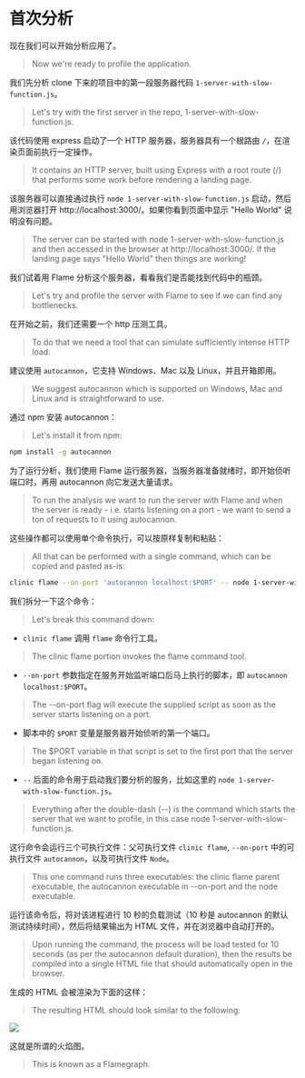 # 首次分析

现在我们可以开始分析应用了。
> Now we're ready to profile the application.

我们先分析 clone 下来的项目中的第一段服务器代码 `1-server-with-slow-function.js`。
> Let's try with the first server in the repo, 1-server-with-slow-function.js.

该代码使用 express 启动了一个 HTTP 服务器，服务器具有一个根路由 `/`，在渲染页面前执行一定操作。
> It contains an HTTP server, built using Express with a root route (/) that performs some work before rendering a landing page.

该服务器可以直接通过执行 `node 1-server-with-slow-function.js` 启动，然后用浏览器打开 http://localhost:3000/。如果你看到页面中显示 "Hello World" 说明没有问题。
> The server can be started with node 1-server-with-slow-function.js and then accessed in the browser at http://localhost:3000/. If the landing page says "Hello World" then things are working!

我们试着用 Flame 分析这个服务器，看看我们是否能找到代码中的瓶颈。
> Let's try and profile the server with Flame to see if we can find any bottlenecks.

在开始之前，我们还需要一个 http 压测工具。
> To do that we need a tool that can simulate sufficiently intense HTTP load.

建议使用 `autocannon`，它支持 Windows、Mac 以及 Linux，并且开箱即用。
> We suggest autocannon which is supported on Windows, Mac and Linux and is straightforward to use.

通过 npm 安装 autocannon：
> Let's install it from npm:

```bash
npm install -g autocannon
```

为了运行分析，我们使用 Flame 运行服务器，当服务器准备就绪时，即开始侦听端口时，再用 autocannon 向它发送大量请求。
> To run the analysis we want to run the server with Flame and when the server is ready - i.e. starts listening on a port - we want to send a ton of requests to it using autocannon.

这些操作都可以使用单个命令执行，可以按原样复制和粘贴：
> All that can be performed with a single command, which can be copied and pasted as-is:

```bash
clinic flame --on-port 'autocannon localhost:$PORT' -- node 1-server-with-slow-function.js
```

我们拆分一下这个命令：
> Let's break this command down:
- `clinic flame` 调用 `flame` 命令行工具。
> The clinic flame portion invokes the flame command tool.
- `--on-port` 参数指定在服务开始监听端口后马上执行的脚本，即 `autocannon localhost:$PORT`。
> The --on-port flag will execute the supplied script as soon as the server starts listening on a port.
- 脚本中的 `$PORT` 变量是服务器开始侦听的第一个端口。
> The $PORT variable in that script is set to the first port that the server began listening on.
- `--` 后面的命令用于启动我们要分析的服务，比如这里的 `node 1-server-with-slow-function.js`。
> Everything after the double-dash (--) is the command which starts the server that we want to profile, in this case node 1-server-with-slow-function.js.

这行命令会运行三个可执行文件：父可执行文件 `clinic flame`, `--on-port` 中的可执行文件 `autocannon`，以及可执行文件 `Node`。
> This one command runs three executables: the clinic flame parent executable, the autocannon executable in --on-port and the node executable.

运行该命令后，将对该进程进行 10 秒的负载测试（10 秒是 autocannon 的默认测试持续时间），然后将结果输出为 HTML 文件，并在浏览器中自动打开的。
> Upon running the command, the process will be load tested for 10 seconds (as per the autocannon default duration), then the results be compiled into a single HTML file that should automatically open in the browser.

生成的 HTML 会被渲染为下面的这样：
> The resulting HTML should look similar to the following:

![](https://clinicjs.org/static/60ec54d4c38a25cb8c567ccf71a6c187/65be2/03.png)

这就是所谓的火焰图。
> This is known as a Flamegraph.

